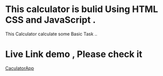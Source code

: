 # This calculator is bulid Using HTML CSS and JavaScript .

  This Calculator calculate some Basic Task ..

 # Live Link demo , Please check it

 [CaculatorApp](https://calculatorappbyhimanshukumar.netlify.app)